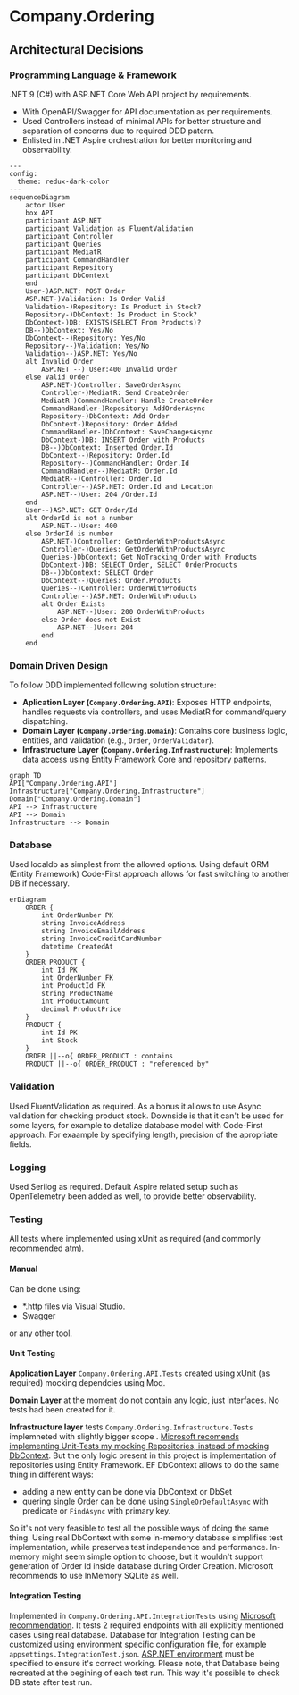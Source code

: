 # Company.Ordering

## Architectural Decisions

### Programming Language & Framework

.NET 9 (C#) with ASP.NET Core Web API project by requirements.
- With OpenAPI/Swagger for API documentation as per requirements.
- Used Controllers instead of minimal APIs for better structure and separation of concerns due to required DDD patern.
- Enlisted in .NET Aspire orchestration for better monitoring and observability.
```mermaid
---
config:
  theme: redux-dark-color
---
sequenceDiagram
    actor User
    box API
    participant ASP.NET
    participant Validation as FluentValidation
    participant Controller
    participant Queries
    participant MediatR
    participant CommandHandler
    participant Repository
    participant DbContext
    end
    User-)ASP.NET: POST Order
    ASP.NET-)Validation: Is Order Valid
    Validation-)Repository: Is Product in Stock?
    Repository-)DbContext: Is Product in Stock?
    DbContext-)DB: EXISTS(SELECT From Products)?
    DB--)DbContext: Yes/No
    DbContext--)Repository: Yes/No
    Repository--)Validation: Yes/No
    Validation--)ASP.NET: Yes/No
    alt Invalid Order
        ASP.NET --) User:400 Invalid Order
    else Valid Order
        ASP.NET-)Controller: SaveOrderAsync
        Controller-)MediatR: Send CreateOrder
        MediatR-)CommandHandler: Handle CreateOrder
        CommandHandler-)Repository: AddOrderAsync
        Repository-)DbContext: Add Order
        DbContext-)Repository: Order Added
        CommandHandler-)DbContext: SaveChangesAsync
        DbContext-)DB: INSERT Order with Products
        DB--)DbContext: Inserted Order.Id
        DbContext--)Repository: Order.Id
        Repository--)CommandHandler: Order.Id
        CommandHandler--)MediatR: Order.Id
        MediatR--)Controller: Order.Id
        Controller--)ASP.NET: Order.Id and Location
        ASP.NET--)User: 204 /Order.Id
    end
    User--)ASP.NET: GET Order/Id
    alt OrderId is not a number
        ASP.NET--)User: 400
    else OrderId is number
        ASP.NET-)Controller: GetOrderWithProductsAsync
        Controller-)Queries: GetOrderWithProductsAsync
        Queries-)DbContext: Get NoTracking Order with Products
        DbContext-)DB: SELECT Order, SELECT OrderProducts
        DB--)DbContext: SELECT Order
        DbContext--)Queries: Order.Products
        Queries--)Controller: OrderWithProducts
        Controller--)ASP.NET: OrderWithProducts
        alt Order Exists
            ASP.NET--)User: 200 OrderWithProducts
        else Order does not Exist
            ASP.NET--)User: 204
        end
    end
```
### Domain Driven Design
To follow DDD implemented following solution structure:
- **Aplication Layer (`Company.Ordering.API`)**: Exposes HTTP endpoints, handles requests via controllers, and uses MediatR for command/query dispatching.
- **Domain Layer (`Company.Ordering.Domain`)**: Contains core business logic, entities, and validation (e.g., `Order`, `OrderValidator`).
- **Infrastructure Layer (`Company.Ordering.Infrastructure`)**: Implements data access using Entity Framework Core and repository patterns.
```mermaid
graph TD
API["Company.Ordering.API"]
Infrastructure["Company.Ordering.Infrastructure"]
Domain["Company.Ordering.Domain"]
API --> Infrastructure
API --> Domain
Infrastructure --> Domain
```

### Database
Used localdb as simplest from the allowed options.
Using default ORM (Entity Framework) Code-First approach allows for fast switching to another DB if necessary.
```mermaid
erDiagram
    ORDER {
        int OrderNumber PK
        string InvoiceAddress
        string InvoiceEmailAddress
        string InvoiceCreditCardNumber
        datetime CreatedAt
    }
    ORDER_PRODUCT {
        int Id PK
        int OrderNumber FK
        int ProductId FK
        string ProductName
        int ProductAmount
        decimal ProductPrice
    }
    PRODUCT {
        int Id PK
        int Stock
    }
    ORDER ||--o{ ORDER_PRODUCT : contains
    PRODUCT ||--o{ ORDER_PRODUCT : "referenced by"
```

### Validation
Used FluentValidation as required.
As a bonus it allows to use Async validation for checking product stock.
Downside is that it can't be used for some layers, for example to detalize database model with Code-First approach. For exaample by specifying length, precision of the apropriate fields.

### Logging
Used Serilog as required.
Default Aspire related setup such as OpenTelemetry been added as well, to provide better observability.

### Testing
All tests where implemented using xUnit as required (and commonly recommended atm).

#### Manual
Can be done using:
- *.http files via Visual Studio.
- Swagger

or any other tool.

#### Unit Testing
**Application Layer** `Company.Ordering.API.Tests` created using xUnit (as required) mocking dependcies using Moq.

**Domain Layer** at the moment do not contain any logic, just interfaces.
No tests had been created for it.

**Infrastructure layer** tests `Company.Ordering.Infrastructure.Tests` implemneted with slightly bigger scope .
[Microsoft recomends implementing Unit-Tests my mocking Repositories, instead of mocking DbContext](https://learn.microsoft.com/en-us/ef/core/testing/testing-without-the-database).
But the only logic present in this project is implementation of repositories using Entity Framework.
EF DbContext allows to do the same thing in different ways:
- adding a new entity can be done via DbContext or DbSet
- quering single Order can be done using `SingleOrDefaultAsync` with predicate or `FindAsync` with primary key.

So it's not very feasible to test all the possible ways of doing the same thing.
Using real DbContext with some in-memory database simplifies test implementation, while preserves test independence and performance.
In-memory might seem simple option to choose, but it wouldn't support generation of Order Id inside database during Order Creation.
Microsoft recommends to use InMemory SQLite as well.

#### Integration Testing
Implemented in `Company.Ordering.API.IntegrationTests` using [Microsoft recommendation](https://learn.microsoft.com/en-us/aspnet/core/test/integration-tests?view=aspnetcore-9.0). 
It tests 2 required endpoints with all explicitly mentioned cases using real database.
Database for Integration Testing can be customized using environment specific configuration file, for example `appsettings.IntegrationTest.json`.
[ASP.NET environment](https://learn.microsoft.com/en-us/aspnet/core/fundamentals/environments?view=aspnetcore-9.0) must be specified to ensure it's correct working.
Please note, that Database being recreated at the begining of each test run. This way it's possible to check DB state after test run.
